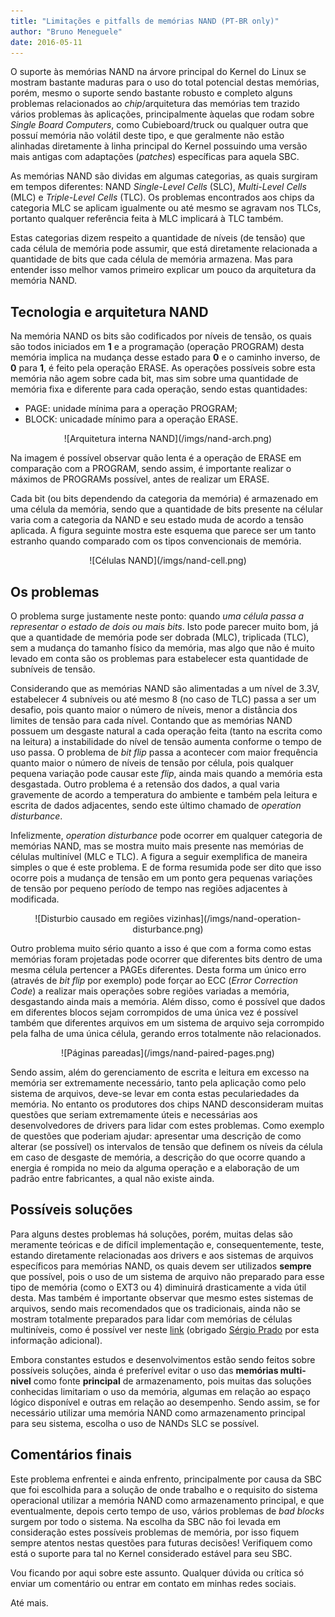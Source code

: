 ```yaml
---
title: "Limitações e pitfalls de memórias NAND (PT-BR only)"
author: "Bruno Meneguele"
date: 2016-05-11
---
```


O suporte às memórias NAND na árvore principal do Kernel do Linux se mostram
bastante maduras para o uso do total potencial destas memórias, porém, mesmo o
suporte sendo bastante robusto e completo alguns problemas relacionados ao
_chip_/arquitetura das memórias tem trazido vários problemas às aplicações,
principalmente àquelas que rodam sobre _Single Board Computers_, como
Cubieboard/truck ou qualquer outra que possuí memória não volátil deste tipo, e
que geralmente não estão alinhadas diretamente à linha principal do Kernel
possuindo uma versão mais antigas com adaptações (_patches_) específicas para
aquela SBC.

As memórias NAND são dividas em algumas categorias, as quais surgiram em tempos
diferentes: NAND _Single-Level Cells_ (SLC), _Multi-Level Cells_ (MLC) e
_Triple-Level Cells_ (TLC). Os problemas encontrados aos chips da categoria MLC
se aplicam igualmente ou até mesmo se agravam nos TLCs, portanto qualquer
referência feita à MLC implicará à TLC também.

Estas categorias dizem respeito a quantidade de níveis (de tensão) que cada
célula de memória pode assumir, que está diretamente relacionada a quantidade
de bits que cada célula de memória armazena. Mas para entender isso melhor
vamos primeiro explicar um pouco da arquitetura da memória NAND.

## Tecnologia e arquitetura NAND

Na memória NAND os bits são codificados por níveis de tensão, os quais são
todos iniciados em **1** e a programação (operação PROGRAM) desta memória
implica na mudança desse estado para **0** e o caminho inverso, de **0** para
**1**, é feito pela operação ERASE. As operações possíveis sobre esta memória
não agem sobre cada bit, mas sim sobre uma quantidade de memória fixa e
diferente para cada operação, sendo estas quantidades:

* PAGE: unidade mínima para a operação PROGRAM;
* BLOCK: unicadade mínimo para a operação ERASE.

<center>![Arquitetura interna NAND](/imgs/nand-arch.png)</center>

Na imagem é possível observar quão lenta é a operação de ERASE em comparação
com a PROGRAM, sendo assim, é importante realizar o máximos de PROGRAMs
possível, antes de realizar um ERASE.

Cada bit (ou bits dependendo da categoria da memória) é armazenado em uma
célula da memória, sendo que a quantidade de bits presente na célular varia com
a categoria da NAND e seu estado muda de acordo a tensão aplicada. A figura
seguinte mostra este esquema que parece ser um tanto estranho quando comparado
com os tipos convencionais de memória.

<center>![Células NAND](/imgs/nand-cell.png)</center>

## Os problemas

O problema surge justamente neste ponto: quando *uma célula passa a representar
o estado de dois ou mais bits*. Isto pode parecer muito bom, já que a
quantidade de memória pode ser dobrada (MLC), triplicada (TLC), sem a mudança
do tamanho físico da memória, mas algo que não é muito levado em conta são os
problemas para estabelecer esta quantidade de subníveis de tensão. 

Considerando que as memórias NAND são alimentadas a um nível de 3.3V,
estabelecer 4 subníveis ou até mesmo 8 (no caso de TLC) passa a ser um desafio,
pois quanto maior o número de níveis, menor a distância dos limites de tensão
para cada nível. Contando que as memórias NAND possuem um desgaste natural a
cada operação feita (tanto na escrita como na leitura) a instabilidade do nível
de tensão aumenta conforme o tempo de uso passa. O problema de _bit flip_ passa
a acontecer com maior frequência quanto maior o número de níveis de tensão por
célula, pois qualquer pequena variação pode causar este _flip_, ainda mais
quando a memória esta desgastada. Outro problema é a retensão dos dados, a qual
varia gravemente de acordo a temperatura do ambiente e também pela leitura e
escrita de dados adjacentes, sendo este último chamado de _operation
disturbance_.

Infelizmente, _operation disturbance_ pode ocorrer em qualquer categoria de
memórias NAND, mas se mostra muito mais presente nas memórias de células
multinível (MLC e TLC). A figura a seguir exemplifica de maneira simples o que
é este problema. E de forma resumida pode ser dito que isso ocorre pois a
mudança de tensão em um ponto gera pequenas variações de tensão por pequeno
período de tempo nas regiões adjacentes à modificada.

<center>
![Disturbio causado em regiões vizinhas](/imgs/nand-operation-disturbance.png)
</center>

Outro problema muito sério quanto a isso é que com a forma como estas memórias
foram projetadas pode ocorrer que diferentes bits dentro de uma mesma célula
pertencer a PAGEs diferentes. Desta forma um único erro (através de _bit flip_
por exemplo) pode forçar ao ECC (_Error Correction Code_) a realizar mais
operações sobre regiões variadas a memória, desgastando ainda mais a memória.
Além disso, como é possível que dados em diferentes blocos sejam corrompidos de
uma única vez é possível também que diferentes arquivos em um sistema de
arquivo seja corrompido pela falha de uma única célula, gerando erros
totalmente não relacionados.

<center>![Páginas pareadas](/imgs/nand-paired-pages.png)</center>

Sendo assim, além do gerenciamento de escrita e leitura em excesso na memória
ser extremamente necessário, tanto pela aplicação como pelo sistema de
arquivos, deve-se levar em conta estas peculariedades da memória. No entanto os
produtores dos chips NAND desconsideram muitas questões que seriam extremamente
úteis e necessárias aos desenvolvedores de drivers para lidar com estes
problemas. Como exemplo de questões que poderiam ajudar: apresentar uma
descrição de como alterar (se possível) os intervalos de tensão que definem os
níveis da célula em caso de desgaste de memória, a descrição do que ocorre
quando a energia é rompida no meio da alguma operação e a elaboração de um
padrão entre fabricantes, a qual não existe ainda.

## Possíveis soluções

Para alguns destes problemas há soluções, porém, muitas delas são meramente
teóricas e de difícil implementação e, consequentemente, teste, estando
diretamente relacionadas aos drivers e aos sistemas de arquivos específicos
para memórias NAND, os quais devem ser utilizados **sempre** que possível, pois
o uso de um sistema de arquivo não preparado para esse tipo de memória (como o
EXT3 ou 4) diminuirá drasticamente a vida útil desta. Mas também é importante
observar que mesmo estes sistemas de arquivos, sendo mais recomendados que os
tradicionais, ainda não se mostram totalmente preparados para lidar com
memórias de células multiníveis, como é possível ver neste
[link](http://www.linux-mtd.infradead.org/doc/ubifs.html#L_ubifs_mlc) (obrigado
[Sérgio Prado](http://sergioprado.org/) por esta informação adicional).

Embora constantes estudos e desenvolvimentos estão sendo feitos sobre possíveis
soluções, ainda é preferível evitar o uso das **memórias multi-nivel** como
fonte **principal** de armazenamento, pois muitas das soluções conhecidas
limitariam o uso da memória, algumas em relação ao espaço lógico disponível e
outras em relação ao desempenho. Sendo assim, se for necessário utilizar uma
memória NAND como armazenamento principal para seu sistema, escolha o uso de
NANDs SLC se possível. 

## Comentários finais

Este problema enfrentei e ainda enfrento, principalmente por causa da SBC que
foi escolhida para a solução de onde trabalho e o requisito do sistema
operacional utilizar a memória NAND como armazenamento principal, e que
eventualmente, depois certo tempo de uso, vários problemas de _bad blocks_
surgem por todo o sistema. Na escolha da SBC não foi levada em consideração
estes possíveis problemas de memória, por isso fiquem sempre atentos nestas
questões para futuras decisões! Verifiquem como está o suporte para tal no
Kernel considerado estável para seu SBC.

Vou ficando por aqui sobre este assunto. Qualquer dúvida ou crítica só enviar
um comentário ou entrar em contato em minhas redes sociais.

Até mais.
